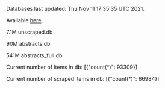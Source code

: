 Databases last updated: Thu Nov 11 17:35:35 UTC 2021. 

Available [here](https://github.com/cbeauhilton/ash-db/releases).

7.1M	unscraped.db

90M	abstracts.db

541M	abstracts_full.db

Current number of items in db:
[{"count(*)": 93309}]

Current number of scraped items in db:
[{"count(*)": 66984}]
